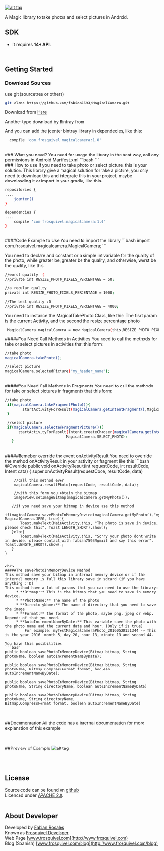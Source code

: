 [![alt tag](https://github.com/fabian7593/MagicalCamera/blob/master/cameraHighQ.png)](https://github.com/fabian7593/MagicalCamera)

A Magic library to take photos and select pictures in Android.
<br>
## SDK
* It requires **14+ API**.
<br>

## Getting Started

### Download Sources
use git (sourcetree or others)

```bash
git clone https://github.com/fabian7593/MagicalCamera.git
```

Download from [Here](https://github.com/fabian7593/MagicalCamera/zipball/master)

Another type download by Bintray from 
 

And you can add the jcenter bintray library in dependecies, like this:
```bash
  compile 'com.frosquivel:magicalcamera:1.0'
```
<br>
### What you need?
You need for usage the library in the best way, call any permissions in Android Manifest.xml
```bash
    <uses-permission android:name="android.permission.WRITE_EXTERNAL_STORAGE"/>
    <uses-permission android:name="android.permission.READ_EXTERNAL_STORAGE" />
    <uses-permission android:name="android.permission.CAMERA"/>
```
<br>
### How to use
If you need to take photo or select picture, this is your solution.
This library give a magical solution for take a picture, you only need to download this and integrate this in your project, maybe downloading it or import in your gradle, like this.

```bash
repositories {
....
    jcenter()
}

dependencies {
....
    compile 'com.frosquivel:magicalcamera:1.0'
}
```
<br>
####Code Example to Use
You need to import the library
```bash
import com.frosquivel.magicalcamera.MagicalCamera;
```

You need to declare and constant or a simple int variable for the quality of the photo, while greater be, greater be the quality, and otherwise, worst be the quality, like this
```bash
//worst quality :( 
//private int RESIZE_PHOTO_PIXELS_PERCENTAGE = 50;

//a regular quality
private int RESIZE_PHOTO_PIXELS_PERCENTAGE = 1000;

//The best quality :D
//private int RESIZE_PHOTO_PIXELS_PERCENTAGE = 4000;
```

You need to instance the MagicalTakePhoto Class, like this:
The fisrt param is the current Activity, and the second the resize percentage photo
```bash
 MagicalCamera magicalCamera = new MagicalCamera(this,RESIZE_PHOTO_PIXELS_PERCENTAGE);
```


#####You Need Call Methods in Activities
You need to call the methods for take or select pictures in activities that this form:

```bash
//take photo
magicalCamera.takePhoto();

//select picture
magicalCamera.selectedPicture("my_header_name");
```
<br>
#####You Need Call Methods in Fragments
You need to call the methods for take or select pictures in fragments that this form:

```bash
//take photo
 if(magicalCamera.takeFragmentPhoto()){
        startActivityForResult(magicalCamera.getIntentFragment(),MagicalCamera.TAKE_PHOTO);
 }
 
 //select picture
 if(magicalCamera.selectedFragmentPicture()){
      startActivityForResult(Intent.createChooser(magicalCamera.getIntentFragment(),  "My Header Example"),
                            MagicalCamera.SELECT_PHOTO);
   }
```

<br>
#####Remeber override the event onActivityResult
You need to override the method onActivityResult in your activity or fragment like this
```bash
 @Override
    public void onActivityResult(int requestCode, int resultCode, Intent data) {
        super.onActivityResult(requestCode, resultCode, data);
        
        //call this method ever
        magicalCamera.resultPhoto(requestCode, resultCode, data);
        
        //with this form you obtain the bitmap
        imageView.setImageBitmap(magicalCamera.getMyPhoto());

       //if you need save your bitmap in device use this method
       if(magicalCamera.savePhotoInMemoryDevice(magicalCamera.getMyPhoto(),"myTestMagicalCameraPhoto", MagicalCamera.JPEG, true)){
           Toast.makeText(MainActivity.this, "The photo is save in device, please check this", Toast.LENGTH_SHORT).show();
       }else{
           Toast.makeText(MainActivity.this, "Sorry your photo dont write in devide, please contact with fabian7593@gmail and say this error", Toast.LENGTH_SHORT).show();
       }
    }
```

<br>
#####The savePhotoInMemoryDevice Method
This method save your bitmap in internal memory device or if the internal memory is full this library save in sdcard (if you have anything :'D)
This method have a lot of params that you can need to use the library:
     * **Bitmap:** This is the bitmap that you need to save in memory device.
     * **PhotoName:** The name of the photo
     * **DirectoryName:** The name of directory that you need to save the image
     * **Format:** the format of the photo, maybe png, jpeg or webp. Depends of that you need.
     * **AutoIncrementNameByDate:** This variable save the photo with the photo name and the current date and hour. (Only if is true)
         For example: myTestMagicalCameraPhoto_20160520131344 -> This is the year 2016, month 5, day 20, hour 13, minute 13 and second 44.
         
You have this posibilities
```bash
public boolean savePhotoInMemoryDevice(Bitmap bitmap, String photoName, boolean autoIncrementNameByDate);

public boolean savePhotoInMemoryDevice(Bitmap bitmap, String photoName, Bitmap.CompressFormat format, boolean autoIncrementNameByDate);

public boolean savePhotoInMemoryDevice(Bitmap bitmap, String photoName, String directoryName, boolean autoIncrementNameByDate)

public boolean savePhotoInMemoryDevice(Bitmap bitmap, String photoName, String directoryName,
Bitmap.CompressFormat format, boolean autoIncrementNameByDate)
```

<br><br>
##Documentation
All the code has a internal documentation for more explanation of this example.

<br><br>
##Preview of Example
![alt tag](https://github.com/fabian7593/MagicalTakePhoto/blob/master/image.gif)


<br><br>
## License
Source code can be found on [github](https://github.com/fabian7593/MagicalTakePhoto)<br>
Licenced under [APACHE 2.0](http://www.apache.org/licenses/LICENSE-2.0).
<br><br>

## About Developer
Developed by [Fabian Rosales](http://www.frosquivel.com)<br>
Known as [Frosquivel Developer](http://www.frosquivel.com)<br>
Web Page [www.frosquivel.com](http://www.frosquivel.com)<br>
Blog (Spanish) [www.frosquivel.com/blog](http://www.frosquivel.com/blog)<br>



